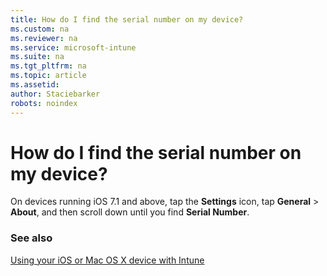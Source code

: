 ```yaml
---
title: How do I find the serial number on my device? 
ms.custom: na
ms.reviewer: na
ms.service: microsoft-intune
ms.suite: na
ms.tgt_pltfrm: na
ms.topic: article
ms.assetid: 
author: Staciebarker
robots: noindex
---
```


# How do I find the serial number on my device?

On devices running iOS 7.1 and above, tap the **Settings** icon, tap **General** > **About**, and then scroll down until you find **Serial Number**.

### See also
[Using your iOS or Mac OS X device with Intune](using-your-ios-or-mac-os-x-device-with-intune.md)